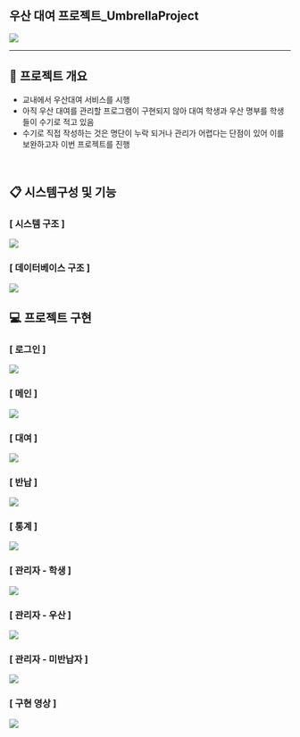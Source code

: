 ## 우산 대여 프로젝트_UmbrellaProject
<p> 
 
<img src="https://img.shields.io/badge/Java-3776AB?style=flat-square&logo=Java&logoColor=white"/>
</p>
<hr>

## 📑 프로젝트 개요
- 교내에서 우산대여 서비스를 시행 <br>
- 아직 우산 대여를 관리할 프로그램이 구현되지 않아 대여 학생과 우산 명부를 학생들이 수기로 적고 있음 <br>
- 수기로 직접 작성하는 것은 명단이 누락 되거나 관리가 어렵다는 단점이 있어 이를 보완하고자 이번 프로젝트를 진행
<br>

## 📋 시스템구성 및 기능

### [ 시스템 구조 ] <br>
<img src="libs/md_구성도.png">

### [ 데이터베이스 구조 ] <br>
<img src="libs/md_db.png">

<br>

## 💻 프로젝트 구현

### [ 로그인 ]
<img src="libs/md_img1.png">

### [ 메인 ]
<img src="libs/md_img2.png">

### [ 대여 ]
<img src="libs/md_img3.png">

### [ 반납 ]
<img src="libs/md_img4.png">

### [ 통계 ]
<img src="libs/md_img5.png">

### [ 관리자 - 학생 ]
<img src="libs/md_img6.png">

### [ 관리자 - 우산 ]
<img src="libs/md_img7.png">

### [ 관리자 - 미반납자 ]
<img src="libs/md_img8.png">


### [ 구현 영상 ]
<img src="libs/구현영상.gif">
